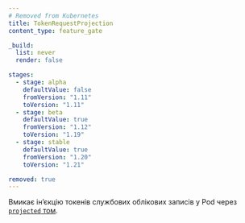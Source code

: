 ```yaml
---
# Removed from Kubernetes
title: TokenRequestProjection
content_type: feature_gate

_build:
  list: never
  render: false

stages:
  - stage: alpha 
    defaultValue: false
    fromVersion: "1.11"
    toVersion: "1.11"
  - stage: beta 
    defaultValue: true
    fromVersion: "1.12"
    toVersion: "1.19"    
  - stage: stable
    defaultValue: true
    fromVersion: "1.20"
    toVersion: "1.21"    

removed: true
---
```

Вмикає інʼєкцію токенів службових облікових записів у Pod через [`projected` том](/uk/docs/concepts/storage/volumes/#projected).
